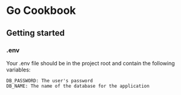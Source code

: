 # Go Cookbook

## Getting started

### .env
Your .env file should be in the project root and contain the following variables:

```DB_USER: The username for the MySQL database
DB_PASSWORD: The user's password
DB_NAME: The name of the database for the application
```
